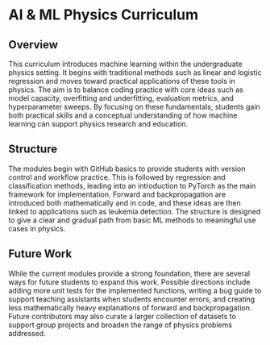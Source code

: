 # AI & ML Physics Curriculum
## Overview

This curriculum introduces machine learning within the undergraduate physics setting. It begins with traditional methods such as linear and logistic regression and moves toward practical applications of these tools in physics. The aim is to balance coding practice with core ideas such as model capacity, overfitting and underfitting, evaluation metrics, and hyperparameter sweeps. By focusing on these fundamentals, students gain both practical skills and a conceptual understanding of how machine learning can support physics research and education.

## Structure

The modules begin with GitHub basics to provide students with version control and workflow practice. This is followed by regression and classification methods, leading into an introduction to PyTorch as the main framework for implementation. Forward and backpropagation are introduced both mathematically and in code, and these ideas are then linked to applications such as leukemia detection. The structure is designed to give a clear and gradual path from basic ML methods to meaningful use cases in physics.

## Future Work

While the current modules provide a strong foundation, there are several ways for future students to expand this work. Possible directions include adding more unit tests for the implemented functions, writing a bug guide to support teaching assistants when students encounter errors, and creating less mathematically heavy explanations of forward and backpropagation. Future contributors may also curate a larger collection of datasets to support group projects and broaden the range of physics problems addressed.
